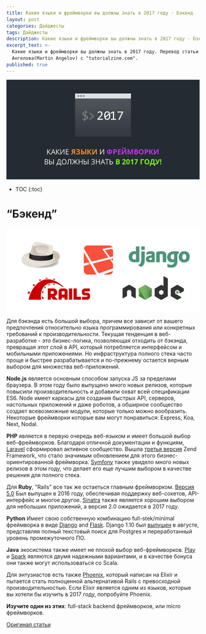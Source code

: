 ```yaml
---
title: Какие языки и фреймворки вы должны знать в 2017 году - Бэкенд
layout: post
categories: Дайджесты
tags: Дайджесты
description: Какие языки и фреймворки вы должны знать в 2017 году - Бэкенд.
excerpt_text: >-
  Какие языки и фреймворки вы должны знать в 2017 году. Перевод статьи Мартина
  Ангелова(Martin Angelov) с "tutorialzine.com".
published: true
---
```


![Какие языки и фреймворки вы должны знать в 2017 году](/images/post/digest/04-2017/the-languages-and-frameworks-you-should-learn-in-2017.png)

* TOC
{:toc}

# “Бэкенд”

![Какие языки и фреймворки вы должны знать в 2017 году](/images/post/digest/04-2017/the-languages-and-frameworks-you-should-learn-in-2017-backend.jpg)

Для бэкэнда есть большой выбора, причем все зависит от вашего предпочтения относительно языка программирования или конкретных требований к производительности. Текущая тенденция в веб-разработке - это бизнес-логика, позволяющая отходить от бэкэнда, превращая этот слой в API, который потребляется интерфейсом и мобильными приложениями. Но инфраструктура полного стека часто проще и быстрее разрабатывается и по-прежнему остается верным выбором для множества веб-приложений.

**Node.js** является основным способом запуска JS за пределами браузера. В этом году было выпущено много новых релизов, которые повысили производительность и добавили охват всей спецификации ES6. Node имеет каркасы для создания быстрых API, серверов, настольных приложений и даже роботов, а обширное сообщество создает всевозможные модули, которые только можно вообразить. Некоторые фреймворки которые вам могут понравиться: Express, Koa, Next, Nodal.

**PHP** является в первую очередь веб-языком и имеет большой выбор веб-фреймворков. Благодаря отличной документации и функциям, [Laravel](https://laravel.com/) сформировал активное сообщество. Вышла [третья версия](https://framework.zend.com/blog/2016-06-28-zend-framework-3.html) Zend Framework, что стало значимым обновлением для этого бизнес-ориентированной фреймворка. [Symfony](https://symfony.com/) также увидело много новых релизов в этом году, что делает его еще лучшим выбором в качестве решения для полного стека.

Для **Ruby**, "Rails" все так же остаеться главным фреймворком. [Версия 5.0](http://weblog.rubyonrails.org/2016/6/30/Rails-5-0-final/) Был выпущен в 2016 году, обеспечивая поддержку веб-сокетов, API-интерфейс и многое другое. [Sinatra](http://www.sinatrarb.com/) также является хорошим выбором для небольших приложений, а версия 2.0 ожидается в 2017 году.

**Python** Имеет свою собственную комбинацию full-stek/minimal фреймворка в виде [Django](https://www.djangoproject.com/) and [Flask](http://flask.pocoo.org/). Django 1.10 был [выпущен](https://www.djangoproject.com/weblog/2016/aug/01/django-110-released/) в августе, представляя полный текстовый поиск для Postgres и переработанный уровень промежуточного ПО.

**Java** экосистема также имеет не плохой выбор веб-фреймворков.
[Play](https://www.playframework.com/) и [Spark](http://sparkjava.com/) являются двумя надежными вариантами, и в качестве бонуса они также могут использоваться со Scala.

Для энтузиастов есть также [Phoenix](http://www.phoenixframework.org/), который написан на Elixir и пытается стать полноценной альтернативой Rails с превосходной производительностью. Если Elixir является одним из языков, которые вы хотели бы изучить в 2017 году, попробуйте Phoenix.

**Изучите один из этих**: full-stack backend фреймворков, или micro фреймворков.


[Оригинал статьи](http://tutorialzine.com/2016/12/the-languages-frameworks-tools-you-should-learn-in-2017/)
